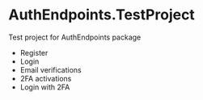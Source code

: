 # AuthEndpoints.TestProject
Test project for AuthEndpoints package

- Register
- Login
- Email verifications
- 2FA activations
- Login with 2FA
